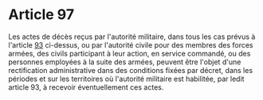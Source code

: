# Article 97

Les actes de décès reçus par l'autorité militaire, dans tous les cas prévus à l'article <a href='/code-civil/livre-ier-des-personnes/titre-ii-des-actes-de-letat-civil/chapitre-v-des-actes-de-letat-civil-concernant-les-militaires-et-marins-dans-certains-cas-speciaux/93.md' title='Code civil - art. 93 (V)'>93</a> ci-dessus, ou par l'autorité civile pour des membres des forces armées, des civils participant à leur action, en service commandé, ou des personnes employées à la suite des armées, peuvent être l'objet d'une rectification administrative dans des conditions fixées par décret, dans les périodes et sur les territoires où l'autorité militaire est habilitée, par ledit article 93, à recevoir éventuellement ces actes.